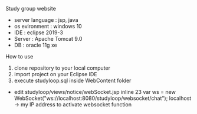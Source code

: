 Study group website 

* server language : jsp, java
* os evironment : windows 10
* IDE : eclipse 2019-3
* Server : Apache Tomcat 9.0
* DB : oracle 11g xe

How to use
1. clone repository to your local computer 
2. import project on your Eclipse IDE
3. execute studyloop.sql inside WebContent folder

* edit studyloop/views/notice/webSocket.jsp 
inline 23
var ws = new WebSocket("ws://localhost:8080/studyloop/websocket/chat");
localhost -> my IP address to activate websocket function
